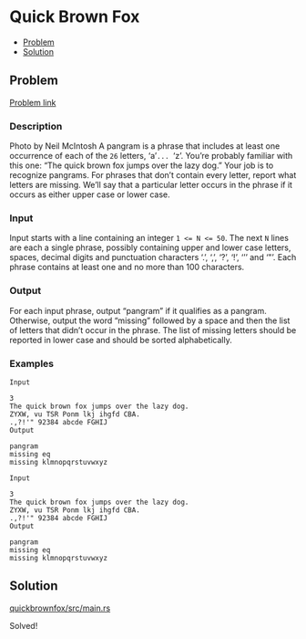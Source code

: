 # Quick Brown Fox
- [Problem](#problem)
- [Solution](#solution)

## Problem
[Problem link](https://open.kattis.com/problems/quickbrownfox)

### Description
 Photo by Neil McIntosh A pangram is a phrase that includes at least one occurrence of each of the `26` letters, ‘a’`... `‘z’. You’re probably familiar with this one: “The quick brown fox jumps over the lazy dog.”
Your job is to recognize pangrams. For phrases that don’t contain every letter, report what letters are missing. We’ll say that a particular letter occurs in the phrase if it occurs as either upper case or lower case.

### Input
Input starts with a line containing an integer `1 <= N <= 50`. The next `N` lines are each a single phrase, possibly containing upper and lower case letters, spaces, decimal digits and punctuation characters ‘.’, ‘,’, ‘?’, ‘!’, ‘’’ and ‘"’. Each phrase contains at least one and no more than 100 characters.

### Output
For each input phrase, output “pangram” if it qualifies as a pangram. Otherwise, output the word “missing” followed by a space and then the list of letters that didn’t occur in the phrase. The list of missing letters should be reported in lower case and should be sorted alphabetically. 

### Examples
```
Input

3
The quick brown fox jumps over the lazy dog.
ZYXW, vu TSR Ponm lkj ihgfd CBA.
.,?!'" 92384 abcde FGHIJ
Output

pangram
missing eq
missing klmnopqrstuvwxyz
```
```
Input

3
The quick brown fox jumps over the lazy dog.
ZYXW, vu TSR Ponm lkj ihgfd CBA.
.,?!'" 92384 abcde FGHIJ
Output

pangram
missing eq
missing klmnopqrstuvwxyz
```


## Solution

[quickbrownfox/src/main.rs](./quickbrownfox/src/main.rs)

Solved!